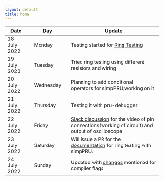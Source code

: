 ```yaml
---
layout: default
title: home
---
```


|Date        ||Day          ||Update
| -----------|-|------------|-|-------------|
18 July 2022 ||Monday       || Testing started for [Ring Testing](https://github.com/beagleboard/cloud9-examples/blob/v2020.01/PocketBeagle/pru/ring.pru0.c)
19 July 2022 ||Tuesday      || Tried ring testing using different resistors and wiring
20 July 2022 ||Wednesday    || Planning to add conditional operators for simpPRU,working on it
21 July 2022 ||Thursday     || Testing it with pru-debugger 
22 July 2022 ||Friday       || [Slack discussion](https://beagleboard.slack.com/archives/C03P2U1C0RE/p1658476199597249) for the video of pin connections(working of circuit) and output of oscilloscope
23 July 2022 ||Saturday     || Will issue a PR for the [documentation](https://github.com/Krishna-13-cyber/simpPRU/tree/ring-testing) for ring testing with simpPRU.
24 July 2022 ||Sunday       || Updated with [changes](https://github.com/VedantParanjape/simpPRU/pull/44/files) mentioned for compiler flags
